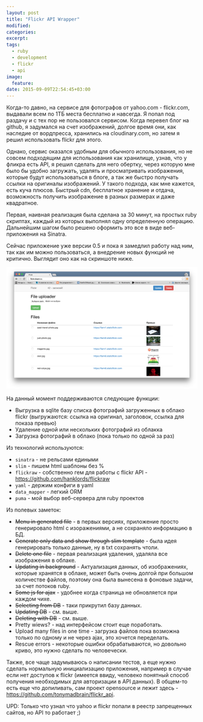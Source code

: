 ```yaml
---
layout: post
title: "Flickr API Wrapper"
modified:
categories:
excerpt:
tags:
  - ruby
  - development
  - flickr
  - api
image:
  feature:
date: 2015-09-09T22:54:45+03:00
---
```


Когда-то давно, на сервисе для фотографов от yahoo.com - flickr.com, выдавали всем по 1ТБ места
бесплатно и навсегда. Я попал под раздачу и с тех пор не пользовался сервисом. Когда перевел блог
на github, я задумался на счет изображений, долгое время они, как наследие от вордпресса, хранились
на cloudinary.com, но затем я решил использовать flickr для этого.

Однако, сервис оказался удобным для обычного использования, но не совсем подходящим для
использования как хранилище, узнав, что у фликра есть API, я решил сделать для него обертку, через
которую мне было бы удобно загружать, удалять и просматривать изображения, которые будут
использоваться в блоге, а так же быстро получать ссылки на оригиналы изображений. У такого подхода,
как мне кажется, есть куча плюсов. Быстрый cdn, бесплатное хранение и отдача, возможность получить
изображение в разных размерах и даже квадратное.

Первая, наивная реализация была сделана за 30 минут, на простых ruby скриптах, каждый из которых
выполнял одну определенную операцию. Дальнейшим шагом было решено оформить это все в виде
веб-приложения на Sinatra.

Сейчас приложение уже версии 0.5 и пока я замедлил работу над ним, так как им можно пользоваться,
а внедрение новых функций не критично. Выглядит оно как на скриншоте ниже.

![Main page](https://github.com/tonymadbrain/flickr_api/blob/master/screenshot.png "Main page")

На данный момент поддерживаются следующие функции:

* Выгрузка в sqlite базу списка фотографий загруженных в облако flickr
(выгружаются: ссылка на оригинал, заголовок, ссылка для показа превью)
* Удаление одной или нескольких фотографий из облакка
* Загрузка фотографий в облако (пока только по одной за раз)

Из технологий используются:

* `sinatra` - не рельсами едиными
* `slim` - пишем html шаблоны без %
* `flickraw` - собственно гем для работы с flickr API - https://github.com/hanklords/flickraw
* `yaml` - держим конфиги в yaml
* `data_mapper` - легкий ORM
* `puma` - мой выбор веб-сервера для ruby проектов

Из полевых заметок:

* ~~Menu in generated file~~ - в первых версиях, приложение просто генерировало html с
изоражениями, а не сохраняло информацию в БД.
* ~~Generate only data and show through slim template~~ - была идея генерировать только данные, ну
в txt сохранять чтоли.
* ~~Delete one file~~ - первая реализация удаления, удаляла все изображения в облаке.
* ~~Updating in background~~ - Актуализация данных, об изображениях, которые хранятся в облаке,
может быть очень долгой при большом количестве файлов, поэтому она была вынесена в фоновые задачи,
за счет потоков ruby.
* ~~Some js for ajax~~ - удобнее когда страница не обновляется при каждом чихе.
* ~~Selecting from DB~~ - таки прикрутил базу данных.
* ~~Updating DB~~ - см. выше.
* ~~Deleting with DB~~ - см. выше.
* Pretty wiews? - над интерфейсом стоит еще поработать.
* Upload many files in one time - загрузка файлов пока возможна только по одному и не через ajax,
это хочется переделать.
* Rescue errors - некоторые ошибки обрабатываются, но довольно криво, это нужно сделать по
человечески.

Также, все чаще задумываюсь о написании тестов, а еще нужно сделать нормальную инициализацию
приложения, например в случае если нет доступов к flickr (имеется ввиду, человеко понятный способ
получения необходимых для авторизации в API данных). В общем-то есть еще что допиливать, сам проект
opensource и лежит здесь - https://github.com/tonymadbrain/flickr_api.

UPD: Только что узнал что yahoo и flickr попали в реестр запрещенных сайтов, но API то работает ;)

